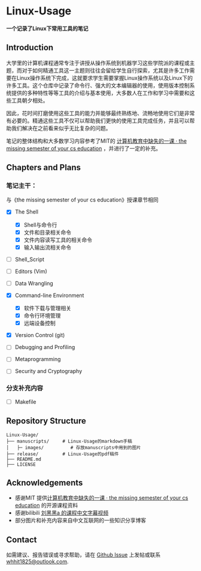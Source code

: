 # Linux-Usage

**一个记录了Linux下常用工具的笔记**

## Introduction

大学里的计算机课程通常专注于讲授从操作系统到机器学习这些学院派的课程或主题，而对于如何精通工具这一主题则往往会留给学生自行探索，尤其是许多工作需要在Linux操作系统下完成，这就要求学生需要掌握Linux操作系统以及Linux下的许多工具。这个仓库中记录了命令行、强大的文本编辑器的使用，使用版本控制系统提供的多种特性等等工具的介绍与基本使用，大多数人在工作和学习中需要和这些工具朝夕相处。

因此，花时间打磨使用这些工具的能力并能够最终熟练地、流畅地使用它们是非常有必要的。精通这些工具不仅可以帮助我们更快的使用工具完成任务，并且可以帮助我们解决在之前看来似乎无比复杂的问题。

笔记的整体结构和大多数学习内容参考了MIT的 [计算机教育中缺失的一课 · the missing semester of your cs education](https://missing-semester-cn.github.io/) ，并进行了一定的补充。

## Chapters and Plans

### 笔记主干：

与《the missing semester of your cs education》授课章节相同

- [x] The Shell
  - [x] Shell与命令行
  - [x] 文件和目录相关命令
  - [x] 文件内容读写工具的相关命令
  - [x] 输入输出流相关命令
- [ ] Shell_Script
- [ ] Editors (Vim)
- [ ] Data Wrangling
- [x] Command-line Environment
  - [x] 软件下载与管理相关
  - [x] 命令行环境管理
  - [x] 远端设备控制
- [x] Version Control (git)
- [ ] Debugging and Profiling
- [ ] Metaprogramming
- [ ] Security and Cryptography



### 分支补充内容

- [ ] Makefile



## Repository Structure

```
Linux-Usage/                    
├── manuscripts/     # Linux-Usage的markdown手稿
│   ├─ images/          # 存放manuscripts中用到的图片 
├── release/         # Linux-Usage的pdf稿件
├── README.md
├── LICENSE
```

## Acknowledgements

- 感谢MIT 提供[计算机教育中缺失的一课 · the missing semester of your cs education](https://missing-semester-cn.github.io/) 的开源课程资料
-  感谢bilibili [刘黑黑a 的课程中文字幕视频](https://www.bilibili.com/video/BV1uc411N7eK/?spm_id_from=333.337.search-card.all.click)
- 部分图片和补充内容来自中文互联网的一些知识分享博客

## Contact

如需建议、报告错误或寻求帮助，请在 [Github Issue](https://github.com/Serien3/Linux-Usage/issues) 上发帖或联系 whhit1825@outlook.com.

